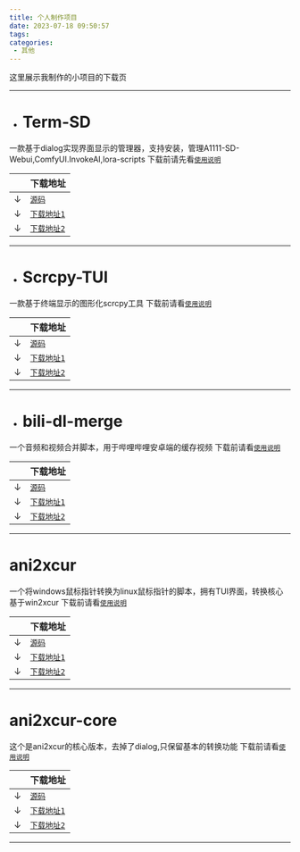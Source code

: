 ```yaml
---
title: 个人制作项目
date: 2023-07-18 09:50:57
tags:
categories:
 - 其他
---
```

这里展示我制作的小项目的下载页
&nbsp;
<!-- more -->
***

* # Term-SD
一款基于dialog实现界面显示的管理器，支持安装，管理A1111-SD-Webui,ComfyUI.InvokeAI,lora-scripts
下载前请先看[`使用说明`](https://github.com/licyk/sd-webui-script/blob/main/README.md)

||下载地址|
|---|---
|↓|[`源码`](https://github.com/licyk/sd-webui-script)
|↓|<a href="https://ghproxy.com/https://raw.githubusercontent.com/licyk/sd-webui-script/main/term-sd.sh?response-content-type=application%2Foctet-stream" download>`下载地址1`</a>
|↓|<a href="https://raw.githubusercontent.com/licyk/sd-webui-script/main/term-sd.sh?response-content-type=application%2Foctet-stream" download>`下载地址2`</a>

***

* # Scrcpy-TUI
一款基于终端显示的图形化scrcpy工具
下载前请看[`使用说明`](https://github.com/licyk/scrcpy-tui/blob/main/README.md)

||下载地址|
|---|---
|↓|[`源码`](https://github.com/licyk/scrcpy-tui)
|↓|<a href="https://ghproxy.com/https://raw.githubusercontent.com/licyk/scrcpy-tui/main/scrcpy-tui.sh?response-content-type=application%2Foctet-stream" download>`下载地址1`</a>
|↓|<a href="https://raw.githubusercontent.com/licyk/scrcpy-tui/main/scrcpy-tui.sh?response-content-type=application%2Foctet-stream" download>`下载地址2`</a>

***

* # bili-dl-merge
一个音频和视频合并脚本，用于哔哩哔哩安卓端的缓存视频
下载前请看[`使用说明`](https://github.com/licyk/bili-dl-merge/blob/main/README.md)

||下载地址|
|---|---
|↓|[`源码`](https://github.com/licyk/bili-dl-merge)
|↓|<a href="https://ghproxy.com/https://raw.githubusercontent.com/licyk/bili-dl-merge/main/bili-dl-merge.sh?response-content-type=application%2Foctet-stream" download>`下载地址1`</a>
|↓|<a href="https://raw.githubusercontent.com/licyk/bili-dl-merge/main/bili-dl-merge.sh?response-content-type=application%2Foctet-stream" download>`下载地址2`</a>

***

# ani2xcur
一个将windows鼠标指针转换为linux鼠标指针的脚本，拥有TUI界面，转换核心基于win2xcur
下载前请看[`使用说明`](https://github.com/licyk/ani2xcur/README.md)

||下载地址|
|---|---
|↓|[`源码`](https://github.com/licyk/ani2xcur)
|↓|<a href="https://ghproxy.com/https://raw.githubusercontent.com/licyk/ani2xcur/main/ani2xcur.sh" download>`下载地址1`</a>
|↓|<a href="https://raw.githubusercontent.com/licyk/ani2xcur/main/ani2xcur.sh" download>`下载地址2`</a>

***

# ani2xcur-core
这个是ani2xcur的核心版本，去掉了dialog,只保留基本的转换功能
下载前请看[`使用说明`](https://github.com/licyk/ani2xcur/README.md)

||下载地址|
|---|---
|↓|[`源码`](https://github.com/licyk/ani2xcur)
|↓|<a href="https://ghproxy.com/https://raw.githubusercontent.com/licyk/ani2xcur/main/ani2xcur-core.sh" download>`下载地址1`</a>
|↓|<a href="https://raw.githubusercontent.com/licyk/ani2xcur/main/ani2xcur-core.sh" download>`下载地址2`</a>

***